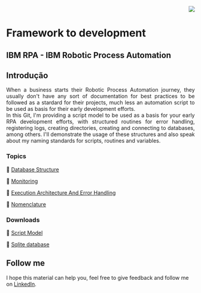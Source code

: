 <p align="right">
   <img src="http://img.shields.io/static/v1?label=STATUS&message=UNDER%20%DEVELOPMENT&color=RED&style=for-the-badge"/>
 <!--  <img src="http://img.shields.io/static/v1?label=STATUS&message=CONCLUIDO&color=GREEN&style=for-the-badge"/>-->
</p>

# Framework to development

	
<h2>IBM RPA - IBM Robotic Process Automation</h2> 

## Introdução 

<p align="justify">
   When a business starts their Robotic Process Automation journey, they usually don't have any sort of documentation for best practices to be followed as a stardard for their projects, much less an automation script to be used as basis for their early development efforts.<br />  
	In this Git, I'm providing a script model to be used as a basis for your early RPA development efforts, with structured routines for error handling, registering logs, creating directories, creating and connecting to databases, among others. I'll demonstrate the usage of these structures and also speak about my naming standards for scripts, routines and variables. 
</p>



### Topics 

:small_blue_diamond: [Database Structure](https://github.com/angeloalves88/IBM-RPA-Script-Template/blob/main/DatabaseStructure.md)

:small_blue_diamond: [Monitoring](https://github.com/angeloalves88/IBM-RPA-Script-Template/blob/main/Monitoring.md)

:small_blue_diamond: [Execution Architecture And Error Handling](https://github.com/angeloalves88/IBM-RPA-Script-Template/blob/main/ExecutionArchitectureAndErrorHandling.md)

:small_blue_diamond: [Nomenclature](https://github.com/angeloalves88/IBM-RPA-Script-Template/blob/main/Nomenclature.md)


### Downloads 

:small_blue_diamond: [Script Model](https://github.com/angeloalves88/IBM-RPA-Script-Template/blob/main/scriptModel.wal)

:small_blue_diamond: [Sqlite database](https://github.com/angeloalves88/IBM-RPA-Script-Template/blob/main/ibmrpa.db)


## Follow me 



I hope this material can help you, feel free to give feedback and follow me on [LinkedIn](https://www.linkedin.com/in/angelo-alves-20985a33/).
	
